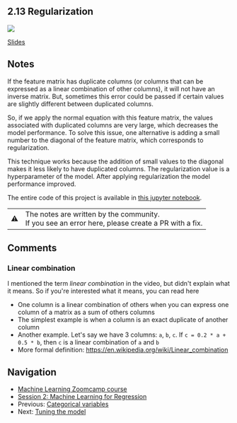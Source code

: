## 2.13 Regularization

<a href="https://www.youtube.com/watch?v=91ve3EJlHBc&list=PL3MmuxUbc_hIhxl5Ji8t4O6lPAOpHaCLR&index=24"><img src="images/thumbnail-2-13.jpg"></a>

[Slides](https://www.slideshare.net/AlexeyGrigorev/ml-zoomcamp-2-slides)


## Notes

If the feature matrix has duplicate columns (or columns that can be expressed as a linear combination of other columns), it will not have an inverse matrix. But, sometimes this error could be passed if certain values are slightly different
between duplicated columns. 

So, if we apply the normal equation with this feature matrix, the values associated with duplicated columns are very large, which decreases
the model performance. To solve this issue, one alternative is adding a small number to the diagonal of the feature matrix, which corresponds to regularization. 

This technique 
works because the addition of small values to the diagonal makes it less likely to have duplicated columns. The regularization value is a hyperparameter of the model. After applying 
regularization the model performance improved. 

The entire code of this project is available in [this jupyter notebook](https://github.com/alexeygrigorev/mlbookcamp-code/blob/master/chapter-02-car-price/02-carprice.ipynb).  

<table>
   <tr>
      <td>⚠️</td>
      <td>
         The notes are written by the community. <br>
         If you see an error here, please create a PR with a fix.
      </td>
   </tr>
</table>

## Comments
### Linear combination

I mentioned the term *linear combination* in the video, but didn't explain what it means. 
So if you're interested what it means, you can read here

* One column is a linear combination of others when you can express one column of a matrix as a sum of others columns
* The simplest example is when a column is an exact duplicate of another column
* Another example. Let's say we have 3 columns: `a`, `b`, `c`. If `c = 0.2 * a + 0.5 * b`, then `c` is a linear combination of `a` and `b`
* More formal definition: https://en.wikipedia.org/wiki/Linear_combination


## Navigation

* [Machine Learning Zoomcamp course](../)
* [Session 2: Machine Learning for Regression](./)
* Previous: [Categorical variables](12-categorical-variables.md)
* Next: [Tuning the model](14-tuning-model.md)
